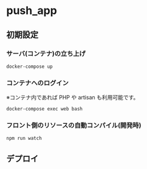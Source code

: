 # push_app

## 初期設定

### サーバ(コンテナ)の立ち上げ

```shell
docker-compose up
```

### コンテナへのログイン

※コンテナ内であれば PHP や artisan も利用可能です。

```shell
docker-compose exec web bash
```

### フロント側のリソースの自動コンパイル(開発時)

```shell
npm run watch
```

## デプロイ
